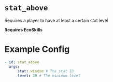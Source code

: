 # `stat_above`

Requires a player to have at least a certain stat level

**Requires EcoSkills**

# Example Config

```yaml
- id: stat_above
  args:
      stat: wisdom # The stat ID
      level: 30 # The minimum level
```
